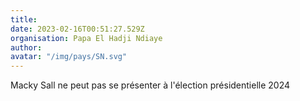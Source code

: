 ```yaml
---
title: 
date: 2023-02-16T00:51:27.529Z
organisation: Papa El Hadji Ndiaye 
author: 
avatar: "/img/pays/SN.svg"
---
```


Macky Sall ne peut pas se présenter à l'élection présidentielle 2024